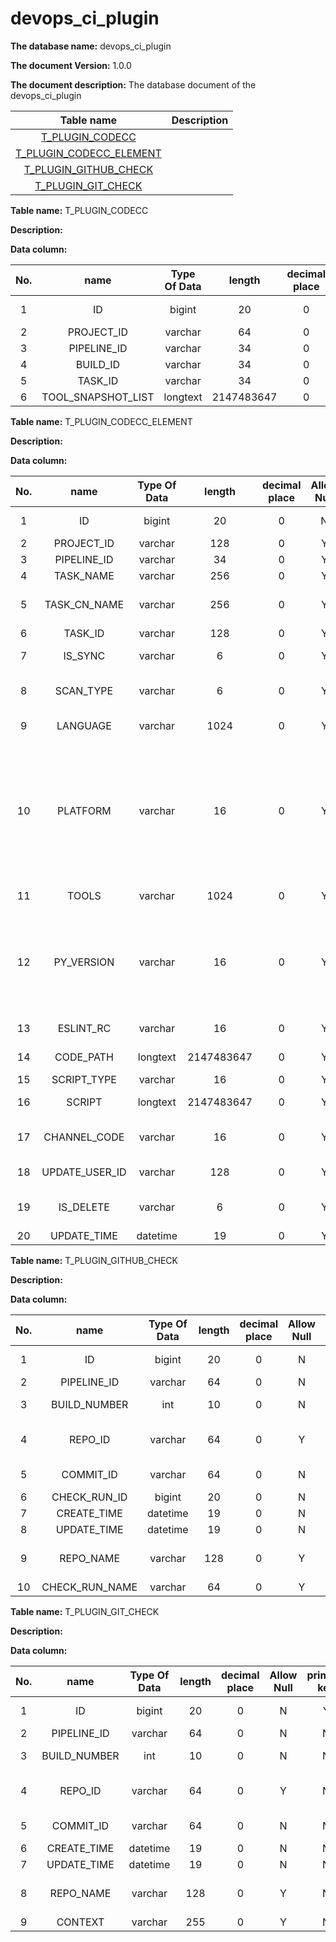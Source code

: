 # devops\_ci\_plugin

**The database name:** devops\_ci\_plugin

**The document Version:** 1.0.0

**The document description:** The database document of the devops\_ci\_plugin

|                       Table name                       |  Description |
| :--------------------------------------------: | :-: |
|      [T\_PLUGIN\_CODECC](broken-reference)     |     |
| [T\_PLUGIN\_CODECC\_ELEMENT](broken-reference) |     |
|  [T\_PLUGIN\_GITHUB\_CHECK](broken-reference)  |     |
|    [T\_PLUGIN\_GIT\_CHECK](broken-reference)   |     |

**Table name:** T\_PLUGIN\_CODECC

**Description:** 

**Data column:** 

 |  No. |          name          |   Type Of Data   |     length     | decimal place | Allow Null |   primary key  | defaultValue |   Description  | 
 | :-: | :------------------: | :------: | :--------: | :-: | :--: | :-: | :-: | :---: | 
 |  1  |          ID          |  bigint  |     20     |  0  |   N  |  Y  |     |   primary key ID | 
 |  2  |      PROJECT\_ID     |  varchar |     64     |  0  |   Y  |  N  |     |  Project ID| 
 |  3  |     PIPELINE\_ID     |  varchar |     34     |  0  |   Y  |  N  |     | pipelineId| 
 |  4  |       BUILD\_ID      |  varchar |     34     |  0  |   Y  |  N  |     |  build ID| 
 |  5  |       TASK\_ID       |  varchar |     34     |  0  |   Y  |  N  |     |  Task ID| 
 |  6  | TOOL\_SNAPSHOT\_LIST | longtext | 2147483647 |  0  |   Y  |  N  |     |       | 

**Table name:** T\_PLUGIN\_CODECC\_ELEMENT

**Description:** 

**Data column:** 

 |  No. |        name        |   Type Of Data   |     length     | decimal place | Allow Null |   primary key  | defaultValue |                    Description                   | 
 | :-: | :--------------: | :------: | :--------: | :-: | :--: | :-: | :-: | :-------------------------------------: | 
 |  1  |        ID        |  bigint  |     20     |  0  |   N  |  Y  |     |                    primary key ID                  | 
 |  2  |    PROJECT\_ID   |  varchar |     128    |  0  |   Y  |  N  |     |                   Project ID                  | 
 |  3  |   PIPELINE\_ID   |  varchar |     34     |  0  |   Y  |  N  |     |                  pipelineId                  | 
 |  4  |    TASK\_NAME    |  varchar |     256    |  0  |   Y  |  N  |     |                   Task name                  | 
 |  5  |  TASK\_CN\_NAME  |  varchar |     256    |  0  |   Y  |  N  |     |                  Task Chinese name                 | 
 |  6  |     TASK\_ID     |  varchar |     128    |  0  |   Y  |  N  |     |                   Task ID                  | 
 |  7  |     IS\_SYNC     |  varchar |      6     |  0  |   Y  |  N  |     |                  Is it synchronous                  | 
 |  8  |    SCAN\_TYPE    |  varchar |      6     |  0  |   Y  |  N  |     |             Scan type (0: All, 1: Increment)             | 
 |  9  |     LANGUAGE     |  varchar |    1024    |  0  |   Y  |  N  |     |                   engineering language                  | 
 |  10 |     PLATFORM     |  varchar |     16     |  0  |   Y  |  N  |     |   Blueking Code Check Center atomic execute environment, such for example WINDOWS, LINUX, MACOS, etc.   | 
 |  11 |       TOOLS      |  varchar |    1024    |  0  |   Y  |  N  |     |                   Scanning tool                  | 
 |  12 |    PY\_VERSION   |  varchar |     16     |  0  |   Y  |  N  |     | where "py2" means using the python2 version, and "py3" means using the python3 version| 
 |  13 |    ESLINT\_RC    |  varchar |     16     |  0  |   Y  |  N  |     |                  js project framework                 | 
 |  14 |    CODE\_PATH    | longtext | 2147483647 |  0  |   Y  |  N  |     |                  Code storage path                 | 
 |  15 |   SCRIPT\_TYPE   |  varchar |     16     |  0  |   Y  |  N  |     |                   Script type                  | 
 |  16 |      SCRIPT      | longtext | 2147483647 |  0  |   Y  |  N  |     |                   Package Script                  | 
 |  17 |   CHANNEL\_CODE  |  varchar |     16     |  0  |   Y  |  N  |     |                Channel number, default to DS                | 
 |  18 | UPDATE\_USER\_ID |  varchar |     128    |  0  |   Y  |  N  |     |                 Update user id                 | 
 |  19 |    IS\_DELETE    |  varchar |      6     |  0  |   Y  |  N  |     |                Delete 0 can be deleted by 1               | 
 |  20 |   UPDATE\_TIME   | datetime |     19     |  0  |   Y  |  N  |     |                   updateTime                  | 

**Table name:** T\_PLUGIN\_GITHUB\_CHECK

**Description:** 

**Data column:** 

 |  No. |        name        |   Type Of Data   |  length | decimal place | Allow Null |   primary key  | defaultValue |   Description   | 
 | :-: | :--------------: | :------: | :-: | :-: | :--: | :-: | :-: | :----: | 
 |  1  |        ID        |  bigint  |  20 |  0  |   N  |  Y  |     |   primary key ID  | 
 |  2  |   PIPELINE\_ID   |  varchar |  64 |  0  |   N  |  N  |     |  pipelineId| 
 |  3  |   BUILD\_NUMBER  |    int   |  10 |  0  |   N  |  N  |     |  build Number| 
 |  4  |     REPO\_ID     |  varchar |  64 |  0  |   Y  |  N  |     |  Code Repository ID| 
 |  5  |    COMMIT\_ID    |  varchar |  64 |  0  |   N  |  N  |     | Code submit ID| 
 |  6  |  CHECK\_RUN\_ID  |  bigint  |  20 |  0  |   N  |  N  |     |        | 
 |  7  |   CREATE\_TIME   | datetime |  19 |  0  |   N  |  N  |     |  creationTime| 
 |  8  |   UPDATE\_TIME   | datetime |  19 |  0  |   N  |  N  |     |  updateTime| 
 |  9  |    REPO\_NAME    |  varchar | 128 |  0  |   Y  |  N  |     |  Code Repository aliasName| 
 |  10 | CHECK\_RUN\_NAME |  varchar |  64 |  0  |   Y  |  N  |     |        | 

**Table name:** T\_PLUGIN\_GIT\_CHECK

**Description:** 

**Data column:** 

 |  No. |       name      |   Type Of Data   |  length | decimal place | Allow Null |   primary key  | defaultValue |   Description   | 
 | :-: | :-----------: | :------: | :-: | :-: | :--: | :-: | :-: | :----: | 
 |  1  |       ID      |  bigint  |  20 |  0  |   N  |  Y  |     |   primary key ID  | 
 |  2  |  PIPELINE\_ID |  varchar |  64 |  0  |   N  |  N  |     |  pipelineId| 
 |  3  | BUILD\_NUMBER |    int   |  10 |  0  |   N  |  N  |     |  build Number| 
 |  4  |    REPO\_ID   |  varchar |  64 |  0  |   Y  |  N  |     |  Code Repository ID| 
 |  5  |   COMMIT\_ID  |  varchar |  64 |  0  |   N  |  N  |     | Code submit ID| 
 |  6  |  CREATE\_TIME | datetime |  19 |  0  |   N  |  N  |     |  creationTime| 
 |  7  |  UPDATE\_TIME | datetime |  19 |  0  |   N  |  N  |     |  updateTime| 
 |  8  |   REPO\_NAME  |  varchar | 128 |  0  |   Y  |  N  |     |  Code Repository aliasName| 
 |  9  |    CONTEXT    |  varchar | 255 |  0  |   Y  |  N  |     |   content   | 
